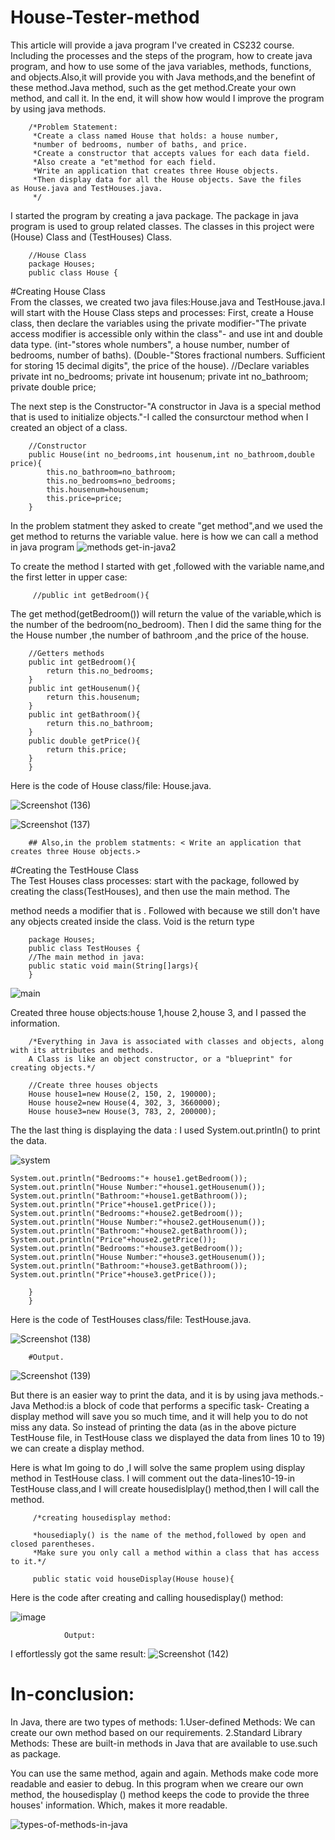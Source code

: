 # House-Tester-method

This article will provide a java program I've created in  CS232 course. Including the processes and the steps of the program, how to create java program, and how to use some of the java variables, methods, functions, and objects.Also,it will provide you with Java methods,and the benefint of these method.Java method, such as the get method.Create your own method, and call it. In the end, it will show how would I improve the program by using java methods. 
                
        /*Problem Statement:
         *Create a class named House that holds: a house number,
         *number of bedrooms, number of baths, and price.
         *Create a constructor that accepts values for each data field. 
         *Also create a "et"method for each field. 
         *Write an application that creates three House objects.
         *Then display data for all the House objects. Save the files as House.java and TestHouses.java.
         */

    
I started the program by creating a java package. The package in java program is used to group related classes. The classes in this project were (House) Class and (TestHouses) Class.   

        //House Class
        package Houses; 
        public class House {

#Creating House Class       
From the classes, we created two java files:House.java and TestHouse.java.I will start with the House Class steps and processes: First, create a House class, then declare the variables using the private modifier-"The private access modifier is accessible only within the class"- and use int and double data type. (int-"stores whole numbers", a house number, number of bedrooms, number of baths). (Double-"Stores fractional numbers. Sufficient for storing 15 decimal digits", the price of the house).
        //Declare variables
        private int no_bedrooms;
        private int housenum;
        private int no_bathroom;
        private double price;


The next step is the Constructor-"A constructor in Java is a special method that is used to initialize objects."-I called the consurctour method when I created an object of a class.

        //Constructor
        public House(int no_bedrooms,int housenum,int no_bathroom,double price){
            this.no_bathroom=no_bathroom;
            this.no_bedrooms=no_bedrooms;
            this.housenum=housenum;
            this.price=price;
        }

In the problem statment they asked to create "get method",and we used the get method to returns the variable value.
        here is how we can call a method in java program
![methods get-in-java2](https://user-images.githubusercontent.com/126033476/221368432-5d0dfcda-788a-405d-b1a3-3e0850dbf41e.png)

<Here is what I did>
To create the method I started with get ,followed with the variable name,and the first letter in upper case:

         //public int getBedroom(){
The get method(getBedroom()) will return the value of the variable,which is the number of the bedroom(no_bedroom).
Then I did the same thing for the the House number ,the number of bathroom ,and the price of the house.    
        
        
        //Getters methods
        public int getBedroom(){
            return this.no_bedrooms;
        }
        public int getHousenum(){
            return this.housenum;
        }
        public int getBathroom(){
            return this.no_bathroom;
        }
        public double getPrice(){
            return this.price;
        }
        }


Here is the code of House class/file: House.java.

![Screenshot (136)](https://user-images.githubusercontent.com/126033476/221367055-7b9f2dbb-c545-4d45-96c0-1e1f3cbd47bb.png)

![Screenshot (137)](https://user-images.githubusercontent.com/126033476/221367063-9babf361-70fc-4d44-9fe3-c7616aac7dc4.png)
        
       

        ## Also,in the problem statments: < Write an application that creates three House objects.>
        
#Creating the TestHouse Class      
The Test Houses class processes: start with the package, followed by creating the class(TestHouses), and then use the main method.
The <main>method needs a modifier that is <public>.
Followed with <static> because we still don't have any objects created inside the class. Void is the return type  

        package Houses;
        public class TestHouses {
        //The main method in java: 
        public static void main(String[]args){
        }
        
![main](https://user-images.githubusercontent.com/126033476/221374513-f59faf59-f0d4-4ec6-85f7-2d6dfcb6a52d.jpg)

Created three house objects:house 1,house 2,house 3, and I passed the information.

        /*Everything in Java is associated with classes and objects, along with its attributes and methods. 
        A Class is like an object constructor, or a "blueprint" for creating objects.*/

        //Create three houses objects
        House house1=new House(2, 150, 2, 190000);
        House house2=new House(4, 302, 3, 3660000);
        House house3=new House(3, 783, 2, 200000);

The the last thing is displaying the data :
I used System.out.println() to print the data.

![system](https://user-images.githubusercontent.com/126033476/221377249-5ad890d2-d0ed-408b-8c95-87821bb6530c.png)


        
    System.out.println("Bedrooms:"+ house1.getBedroom());
    System.out.println("House Number:"+house1.getHousenum());
    System.out.println("Bathroom:"+house1.getBathroom());
    System.out.println("Price"+house1.getPrice());
    System.out.println("Bedrooms:"+house2.getBedroom());
    System.out.println("House Number:"+house2.getHousenum());
    System.out.println("Bathroom:"+house2.getBathroom());
    System.out.println("Price"+house2.getPrice());
    System.out.println("Bedrooms:"+house3.getBedroom());
    System.out.println("House Number:"+house3.getHousenum());
    System.out.println("Bathroom:"+house3.getBathroom());
    System.out.println("Price"+house3.getPrice());
    
        }
        }
        
        
Here is the code of TestHouses class/file: TestHouse.java.

![Screenshot (138)](https://user-images.githubusercontent.com/126033476/221377035-3f7b8f4d-c37e-4d2e-8e30-389d85a25ea4.png)

        #Output.
        
![Screenshot (139)](https://user-images.githubusercontent.com/126033476/221377425-38f01308-1520-4c2a-b1dd-aa386e0bfa9b.png)


But there is an easier way to print the data, and it is by using java methods.-Java Method:is a block of code that performs a specific task-
Creating a display method will save you so much time, and it will help you  to do not miss any data.
So instead of printing the data (as in the above picture TestHouse file, in TestHouse class we displayed the data from lines 10 to 19) we can create a display method.
        
        
Here is what Im going to do ,I will solve the same proplem using display method in TestHouse class.
I will comment out the data-lines10-19-in TestHouse class,and I will create housedislplay() method,then I will call the method.
        
         /*creating housedisplay method:
         
         *housediaply() is the name of the method,followed by open and closed parentheses.
         *Make sure you only call a method within a class that has access to it.*/
         
         public static void houseDisplay(House house){

        
Here is the code after creating and calling housedisplay() method:
                
![image](https://user-images.githubusercontent.com/126033476/221422046-826fd938-b014-4651-a6c5-015b11f7f15a.png)


                Output:
                
I effortlessly got the same result:
![Screenshot (142)](https://user-images.githubusercontent.com/126033476/221422492-3f714d9d-ba87-4dc9-af08-2d69312741ba.png)


# In-conclusion:
               
In Java, there are two types of methods:
1.User-defined Methods: We can create our own method based on our requirements.
2.Standard Library Methods: These are built-in methods in Java that are available to use.such as package.

You can use the same method, again and again. Methods make code more readable and easier to debug. In this program when we creare our own method, the housedisplay () method keeps the code to provide the three houses' information. Which, makes it more readable.

![types-of-methods-in-java](https://user-images.githubusercontent.com/126033476/221430327-f9047c14-827c-491b-9991-aaeaf5d750c8.jpg)












